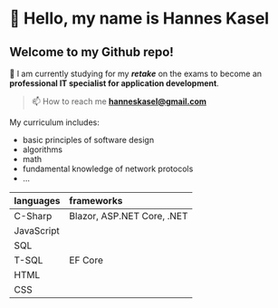 # 👋 Hello, my name is Hannes Kasel
## Welcome to my Github repo!

🌱 I am currently studying for my ***retake*** on the exams to become an<br>
**professional IT specialist for application development**.
> 📫 How to reach me **hanneskasel@gmail.com**

My curriculum includes:
- basic principles of software design
- algorithms
- math
- fundamental knowledge of network protocols
- ...

| languages | frameworks | 
| :- | :- |
| C-Sharp | Blazor, ASP.NET Core, .NET |
| JavaScript | |
| SQL | | 
| T-SQL | EF Core
| HTML | |
| CSS | |
